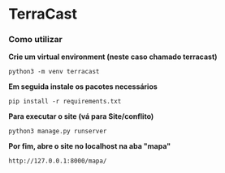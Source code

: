 
# TerraCast 

### Como utilizar

**Crie um virtual environment (neste caso chamado terracast)**
```` 
python3 -m venv terracast
```` 
**Em seguida instale os pacotes necessários**
```` 
pip install -r requirements.txt
````
**Para executar o site (vá para Site/conflito)**
````
python3 manage.py runserver
````
**Por fim, abre o site no localhost na aba "mapa"**
```
http://127.0.0.1:8000/mapa/
```
